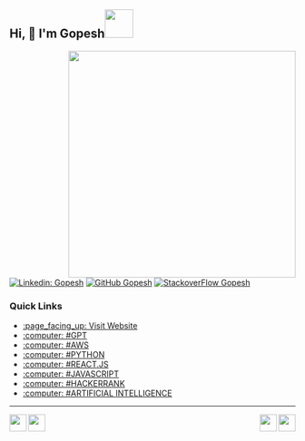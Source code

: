 <h2> Hi, 👋 I'm Gopesh<img src="https://media.giphy.com/media/mGcNjsfWAjY5AEZNw6/giphy.gif" width="50"></h2>
<img align='right' src="https://miro.medium.com/max/680/1*IRGHmiGsa16stedQvIaZfw.gif" width="400">
<!--<p><em>Software Enginner at <a href="#"> 🔭 Advarisk  </a><img src="https://media0.giphy.com/media/5h0piMX8ku0xj97W0t/giphy.gif?cid=ecf05e47ei4y7irkcmwjqsevx42bh2fakf436zer7ivam3ag&rid=giphy.gif" width="30">
</em></p>-->

[![Linkedin: Gopesh](https://img.shields.io/badge/-Gopesh-blue?style=flat-square&logo=Linkedin&logoColor=white&link=https://www.linkedin.com/in/gopesh-yadav-331a49128/)](https://www.linkedin.com/in/gopesh-yadav-331a49128/)
[![GitHub Gopesh](https://img.shields.io/github/followers/Gopesh?label=follow&style=social)](https://github.com/Neptune998)
[![StackoverFlow Gopesh](https://img.shields.io/badge/-Gopesh-orange?style=flat-square&logo=Stackoverflow&logoColor=white&link=https://stackoverflow.com/users/9285533/nep-tune)](https://stackoverflow.com/users/9285533/nep-tune)



<h3>Quick Links</h3>
<ul >
  <li><a href="https://neptuneworld.in/blogs/">  :page_facing_up: Visit Website </a></li>
  <li><a href="https://neptuneworld.in/tag/gpt/">  :computer: #GPT </a></li>
  <li><a href="https://neptuneworld.in/tag/aws/">  :computer: #AWS </a></li>
  <li><a href="https://neptuneworld.in/tag/python/">  :computer: #PYTHON </a></li>
  <li><a href="https://neptuneworld.in/tag/reactjs/">  :computer: #REACT.JS </a></li>
  <li><a href="https://neptuneworld.in/tag/javascript/">  :computer: #JAVASCRIPT </a></li>
  <li><a href="https://neptuneworld.in/tag/hackerrank/">  :computer: #HACKERRANK </a></li>
  <li><a href="https://neptuneworld.in/tag/machine-learning/">  :computer: #ARTIFICIAL INTELLIGENCE </a></li>
</ul>
<hr/>
 
 
 <p align='center'>
  <img width="30"  align='left' src="https://media1.giphy.com/media/du3J3cXyzhj75IOgvA/giphy.gif?cid=ecf05e47606xz337xsmht436z15o6q5lfdqfmid86fp0j5qc&rid=giphy.gif">
    <img width="30"  align='right' src="https://media.giphy.com/media/KAq5w47R9rmTuvWOWa/giphy.gif">
    <img width="30"  align='left' src="https://media2.giphy.com/media/SS8CV2rQdlYNLtBCiF/giphy.gif">
    <img width="30"  align='right' src="https://media.giphy.com/media/26n7b7PjSOZJwVCmY/giphy.gif">
</p>

 

<!--
**Neptune998/Neptune998** is a ✨ _special_ ✨ repository because its `README.md` (this file) appears on your GitHub profile.
[![github stats](https://github-readme-stats.vercel.app/api?username=Neptune998)](https://github.com/Neptune998)

Here are some ideas to get you started:

- 🔭 I’m currently working on ...
- 🌱 I’m currently learning ...
- 👯 I’m looking to collaborate on ...
- 🤔 I’m looking for help with ...
- 💬 Ask me about ...
- 📫 How to reach me: ...
- 😄 Pronouns: ...
- ⚡ Fun fact: ...
-->
